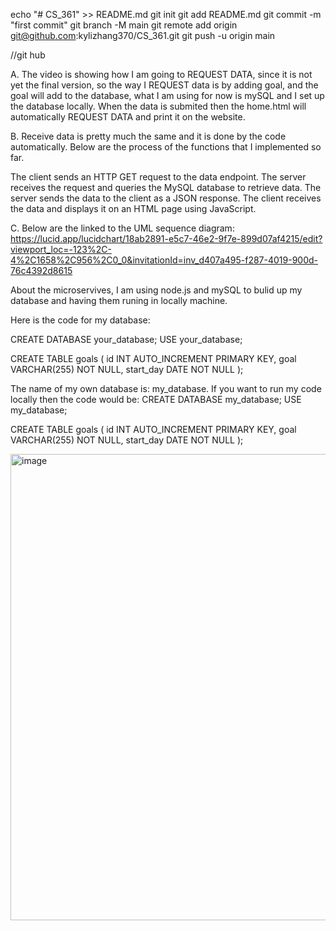 echo "# CS_361" >> README.md
git init
git add README.md
git commit -m "first commit"
git branch -M main
git remote add origin git@github.com:kylizhang370/CS_361.git
git push -u origin main


//git hub

A. The video is showing how I am going to REQUEST DATA, since it is not yet the final version, so the way I REQUEST data is by adding goal, and the goal will add to the database, what I am using for now is mySQL and I set up the database locally. When the data is submited then the home.html will automatically REQUEST DATA and print it on the website. 

B. Receive data is pretty much the same and it is done by the code automatically. Below are the process of the functions that I implemented so far.

The client sends an HTTP GET request to the data endpoint.
The server receives the request and queries the MySQL database to retrieve data.
The server sends the data to the client as a JSON response.
The client receives the data and displays it on an HTML page using JavaScript.

C. Below are the linked to the UML sequence diagram:
https://lucid.app/lucidchart/18ab2891-e5c7-46e2-9f7e-899d07af4215/edit?viewport_loc=-123%2C-4%2C1658%2C956%2C0_0&invitationId=inv_d407a495-f287-4019-900d-76c4392d8615



About the microservives, I am using node.js and mySQL to bulid up my database and having them runing in locally machine. 

Here is the code for my database:

CREATE DATABASE your_database;
USE your_database;

CREATE TABLE goals (
    id INT AUTO_INCREMENT PRIMARY KEY,
    goal VARCHAR(255) NOT NULL,
    start_day DATE NOT NULL
);


The name of my own database is: my_database. If you want to run my code locally then the code would be:
CREATE DATABASE my_database;
USE my_database;

CREATE TABLE goals (
    id INT AUTO_INCREMENT PRIMARY KEY,
    goal VARCHAR(255) NOT NULL,
    start_day DATE NOT NULL
);

<img width="746" alt="image" src="https://github.com/kylizhang370/CS_361/assets/48518623/938f91d9-7bcf-4416-bf1c-0bf4f904830c">

